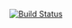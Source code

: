 [![Build Status](https://travis-ci.org/frenchy64/B551-assignment1.svg?branch=master)](https://travis-ci.org/frenchy64/B551-assignment1)
